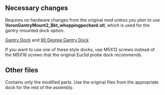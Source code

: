 ## Necessary changes 
Requires no hardware changes from the original mod *unless you plan to use* **VoronGantryMount2_Bkt_whoppingpochard.stl**, which is used for the gantry-mounted dock option.

[Gantry Dock](https://euclidprobe.github.io/02c_Voron2.html#gantry-dock--mount) and [90 Degree Gantry Dock](https://euclidprobe.github.io/02c_Voron2.html#90-degree-gantry-dock--mount)

If you want to use one of these style docks, use M5X12 screws instead of the M5X16 screws that the original Euclid probe dock recommends.

## Other files
Contains only the modified parts. Use the original files from the appropriate dock for the rest of the assembly.
